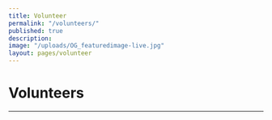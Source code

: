 ```yaml
---
title: Volunteer
permalink: "/volunteers/"
published: true
description: 
image: "/uploads/OG_featuredimage-live.jpg"
layout: pages/volunteer
---
```


# Volunteers

<hr class="title-divider">